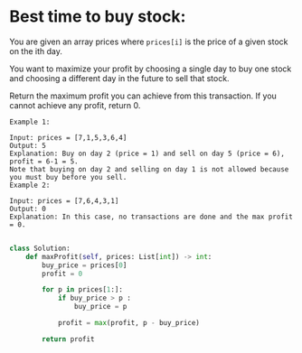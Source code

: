 # Best time to buy stock:

You are given an array prices where `prices[i]` is the price of a given stock on the ith day.

You want to maximize your profit by choosing a single day to buy one stock and choosing a different day in the future to sell that stock.

Return the maximum profit you can achieve from this transaction. If you cannot achieve any profit, return 0.

    Example 1:

    Input: prices = [7,1,5,3,6,4]
    Output: 5
    Explanation: Buy on day 2 (price = 1) and sell on day 5 (price = 6), profit = 6-1 = 5.
    Note that buying on day 2 and selling on day 1 is not allowed because you must buy before you sell.
    Example 2:

    Input: prices = [7,6,4,3,1]
    Output: 0
    Explanation: In this case, no transactions are done and the max profit = 0.

```py

class Solution:
    def maxProfit(self, prices: List[int]) -> int:
        buy_price = prices[0]
        profit = 0

        for p in prices[1:]:
            if buy_price > p :
                buy_price = p

            profit = max(profit, p - buy_price)

        return profit


```
